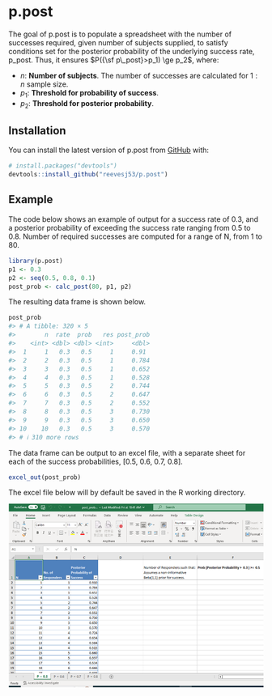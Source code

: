 
<!-- README.md is generated from README.Rmd. Please edit that file -->

# p.post

<!-- badges: start -->
<!-- badges: end -->

The goal of p.post is to populate a spreadsheet with the number of
successes required, given number of subjects supplied, to satisfy
conditions set for the posterior probability of the underlying success
rate, p_post. Thus, it ensures $P({\sf p\_post}>p_1) \ge p_2$, where:

- $n$: **Number of subjects**. The number of successes are calculated
  for $1:n$ sample size.
- $p_1$: **Threshold for probability of success**.
- $p_2$: **Threshold for posterior probability**.

## Installation

You can install the latest version of p.post from
[GitHub](https://github.com/) with:

``` r
# install.packages("devtools")
devtools::install_github("reevesj53/p.post")
```

## Example

The code below shows an example of output for a success rate of 0.3, and
a posterior probability of exceeding the success rate ranging from 0.5
to 0.8. Number of required successes are computed for a range of N, from
1 to 80.

``` r
library(p.post)
p1 <- 0.3
p2 <- seq(0.5, 0.8, 0.1)
post_prob <- calc_post(80, p1, p2)
```

The resulting data frame is shown below.

``` r
post_prob
#> # A tibble: 320 × 5
#>        n  rate  prob   res post_prob
#>    <int> <dbl> <dbl> <int>     <dbl>
#>  1     1   0.3   0.5     1     0.91 
#>  2     2   0.3   0.5     1     0.784
#>  3     3   0.3   0.5     1     0.652
#>  4     4   0.3   0.5     1     0.528
#>  5     5   0.3   0.5     2     0.744
#>  6     6   0.3   0.5     2     0.647
#>  7     7   0.3   0.5     2     0.552
#>  8     8   0.3   0.5     3     0.730
#>  9     9   0.3   0.5     3     0.650
#> 10    10   0.3   0.5     3     0.570
#> # ℹ 310 more rows
```

The data frame can be output to an excel file, with a separate sheet for
each of the success probabilities, \[0.5, 0.6, 0.7, 0.8\].

``` r
excel_out(post_prob)
```

The excel file below will by default be saved in the R working
directory.

![Excel output](/man/figures/excel.png)
